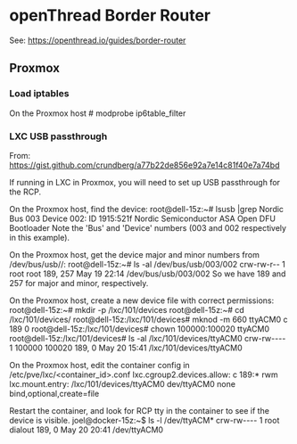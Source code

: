 # openThread Border Router
See: https://openthread.io/guides/border-router

## Proxmox

### Load iptables
On the Proxmox host
    # modprobe ip6table_filter

### LXC USB passthrough
From: https://gist.github.com/crundberg/a77b22de856e92a7e14c81f40e7a74bd

If running in LXC in Proxmox, you will need to set up USB passthrough
for the RCP.

On the Proxmox host, find the device:
    root@dell-15z:~# lsusb |grep Nordic
    Bus 003 Device 002: ID 1915:521f Nordic Semiconductor ASA Open DFU Bootloader
Note the 'Bus' and 'Device' numbers (003 and 002 respectively in this example).

On the Proxmox host, get the device major and minor numbers from /dev/bus/usb/<bus>/<device>:
    root@dell-15z:~# ls -al /dev/bus/usb/003/002
    crw-rw-r-- 1 root root 189, 257 May 19 22:14 /dev/bus/usb/003/002
So we have 189 and 257 for major and minor, respectively.

On the Proxmox host, create a new device file with correct permissions:
    root@dell-15z:~# mkdir -p /lxc/101/devices
    root@dell-15z:~# cd /lxc/101/devices/
    root@dell-15z:/lxc/101/devices# mknod -m 660 ttyACM0 c 189 0
    root@dell-15z:/lxc/101/devices# chown 100000:100020 ttyACM0
    root@dell-15z:/lxc/101/devices# ls -al /lxc/101/devices/ttyACM0
    crw-rw---- 1 100000 100020 189, 0 May 20 15:41 /lxc/101/devices/ttyACM0

On the Proxmox host, edit the container config in /etc/pve/lxc/<container_id>.conf
    lxc.cgroup2.devices.allow: c 189:* rwm
    lxc.mount.entry: /lxc/101/devices/ttyACM0 dev/ttyACM0 none bind,optional,create=file

Restart the container, and look for RCP tty in the container to see if the device is visible.
    joel@docker-15z:~$ ls -l /dev/ttyACM*
    crw-rw---- 1 root dialout 189, 0 May 20 20:41 /dev/ttyACM0
